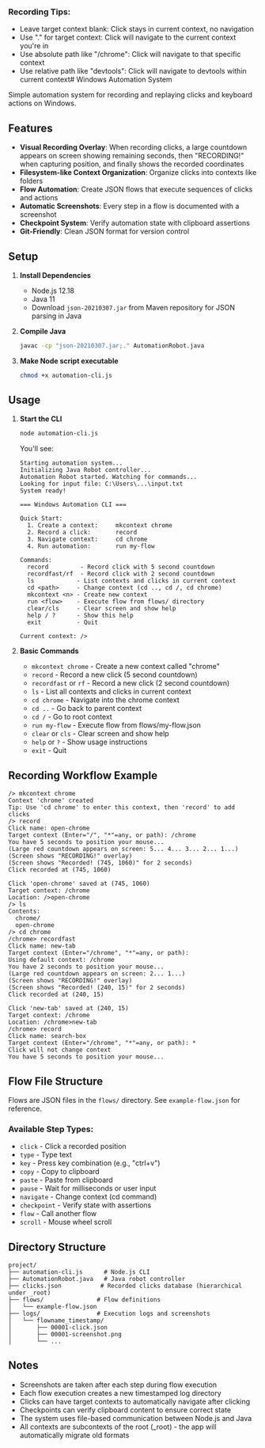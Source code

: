 ### Recording Tips:

- Leave target context blank: Click stays in current context, no navigation
- Use "." for target context: Click will navigate to the current context you're in
- Use absolute path like "/chrome": Click will navigate to that specific context
- Use relative path like "devtools": Click will navigate to devtools within current context# Windows Automation System

Simple automation system for recording and replaying clicks and keyboard actions on Windows.

## Features

- **Visual Recording Overlay**: When recording clicks, a large countdown appears on screen showing remaining seconds, then "RECORDING!" when capturing position, and finally shows the recorded coordinates
- **Filesystem-like Context Organization**: Organize clicks into contexts like folders
- **Flow Automation**: Create JSON flows that execute sequences of clicks and actions
- **Automatic Screenshots**: Every step in a flow is documented with a screenshot
- **Checkpoint System**: Verify automation state with clipboard assertions
- **Git-Friendly**: Clean JSON format for version control

## Setup

1. **Install Dependencies**

   - Node.js 12.18
   - Java 11
   - Download `json-20210307.jar` from Maven repository for JSON parsing in Java

2. **Compile Java**

   ```bash
   javac -cp "json-20210307.jar;." AutomationRobot.java
   ```

3. **Make Node script executable**
   ```bash
   chmod +x automation-cli.js
   ```

## Usage

1. **Start the CLI**

   ```bash
   node automation-cli.js
   ```

   You'll see:

   ```
   Starting automation system...
   Initializing Java Robot controller...
   Automation Robot started. Watching for commands...
   Looking for input file: C:\Users\...\input.txt
   System ready!

   === Windows Automation CLI ===

   Quick Start:
     1. Create a context:     mkcontext chrome
     2. Record a click:       record
     3. Navigate context:     cd chrome
     4. Run automation:       run my-flow

   Commands:
     record         - Record click with 5 second countdown
     recordfast/rf  - Record click with 2 second countdown
     ls            - List contexts and clicks in current context
     cd <path>     - Change context (cd .., cd /, cd chrome)
     mkcontext <n> - Create new context
     run <flow>    - Execute flow from flows/ directory
     clear/cls     - Clear screen and show help
     help / ?      - Show this help
     exit          - Quit

   Current context: />
   ```

2. **Basic Commands**
   - `mkcontext chrome` - Create a new context called "chrome"
   - `record` - Record a new click (5 second countdown)
   - `recordfast` or `rf` - Record a new click (2 second countdown)
   - `ls` - List all contexts and clicks in current context
   - `cd chrome` - Navigate into the chrome context
   - `cd ..` - Go back to parent context
   - `cd /` - Go to root context
   - `run my-flow` - Execute flow from flows/my-flow.json
   - `clear` or `cls` - Clear screen and show help
   - `help` or `?` - Show usage instructions
   - `exit` - Quit

## Recording Workflow Example

```
/> mkcontext chrome
Context 'chrome' created
Tip: Use 'cd chrome' to enter this context, then 'record' to add clicks
/> record
Click name: open-chrome
Target context (Enter="/", "*"=any, or path): /chrome
You have 5 seconds to position your mouse...
(Large red countdown appears on screen: 5... 4... 3... 2... 1...)
(Screen shows "RECORDING!" overlay)
(Screen shows "Recorded! (745, 1060)" for 2 seconds)
Click recorded at (745, 1060)

Click 'open-chrome' saved at (745, 1060)
Target context: /chrome
Location: />open-chrome
/> ls
Contents:
  chrome/
  open-chrome
/> cd chrome
/chrome> recordfast
Click name: new-tab
Target context (Enter="/chrome", "*"=any, or path):
Using default context: /chrome
You have 2 seconds to position your mouse...
(Large red countdown appears on screen: 2... 1...)
(Screen shows "RECORDING!" overlay)
(Screen shows "Recorded! (240, 15)" for 2 seconds)
Click recorded at (240, 15)

Click 'new-tab' saved at (240, 15)
Target context: /chrome
Location: /chrome>new-tab
/chrome> record
Click name: search-box
Target context (Enter="/chrome", "*"=any, or path): *
Click will not change context
You have 5 seconds to position your mouse...
```

## Flow File Structure

Flows are JSON files in the `flows/` directory. See `example-flow.json` for reference.

### Available Step Types:

- `click` - Click a recorded position
- `type` - Type text
- `key` - Press key combination (e.g., "ctrl+v")
- `copy` - Copy to clipboard
- `paste` - Paste from clipboard
- `pause` - Wait for milliseconds or user input
- `navigate` - Change context (cd command)
- `checkpoint` - Verify state with assertions
- `flow` - Call another flow
- `scroll` - Mouse wheel scroll

## Directory Structure

```
project/
├── automation-cli.js      # Node.js CLI
├── AutomationRobot.java   # Java robot controller
├── clicks.json           # Recorded clicks database (hierarchical under _root)
├── flows/               # Flow definitions
│   └── example-flow.json
├── logs/                # Execution logs and screenshots
│   └── flowname_timestamp/
│       ├── 00001-click.json
│       ├── 00001-screenshot.png
│       └── ...
```

## Notes

- Screenshots are taken after each step during flow execution
- Each flow execution creates a new timestamped log directory
- Clicks can have target contexts to automatically navigate after clicking
- Checkpoints can verify clipboard content to ensure correct state
- The system uses file-based communication between Node.js and Java
- All contexts are subcontexts of the root (\_root) - the app will automatically migrate old formats
